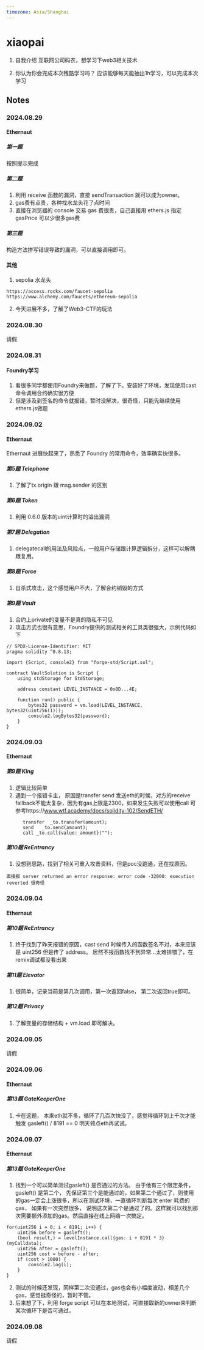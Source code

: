 ```yaml
---
timezone: Asia/Shanghai 
---
```


# xiaopai

1. 自我介绍
互联网公司码农，想学习下web3相关技术

2. 你认为你会完成本次残酷学习吗？
应该能够每天能抽出1h学习，可以完成本次学习

## Notes

<!-- Content_START -->

### 2024.08.29

#### Ethernaut
##### 第一题
按照提示完成

##### 第二题
1. 利用 receive 函数的漏洞，直接 sendTransaction 就可以成为owner。
2. gas费有点贵，各种找水龙头花了点时间
3. 直接在浏览器的 console 交易 gas 费很贵，自己直接用 ethers.js 指定 gasPrice 可以少很多gas费

##### 第三题
构造方法拼写错误导致的漏洞，可以直接调用即可。

#### 其他
1. sepolia 水龙头
```
https://access.rockx.com/faucet-sepolia
https://www.alchemy.com/faucets/ethereum-sepolia
```
2. 今天进展不多，了解了Web3-CTF的玩法

### 2024.08.30
请假

### 2024.08.31
#### Foundry学习
1. 看很多同学都使用Foundry来做题，了解了下。安装好了环境，发现使用cast命令调用合约确实很方便
2. 但是涉及到签名的命令就报错，暂时没解决，很奇怪，只能先继续使用ethers.js做题


### 2024.09.02
#### Ethernaut
Ethernaut 进展快起来了，熟悉了 Foundry 的常用命令，效率确实快很多。
##### 第5题 Telephone
1. 了解了tx.origin 跟 msg.sender 的区别

##### 第6题 Token
1. 利用 0.6.0 版本的uint计算时的溢出漏洞

##### 第7题 Delegation
1. delegatecall的用法及风险点，一般用户存储跟计算逻辑拆分，这样可以解耦跟复用。

##### 第8题 Force
1. 自杀式攻击，这个感觉用户不大，了解合约销毁的方式

##### 第9题 Vault
1. 合约上private的变量不是真的隐私不可见
2. 攻击方式也很有意思，Foundry提供的测试相关的工具类很强大，示例代码如下
```
// SPDX-License-Identifier: MIT
pragma solidity ^0.8.13;

import {Script, console2} from "forge-std/Script.sol";

contract VaultSolution is Script {
    using stdStorage for StdStorage;

    address constant LEVEL_INSTANCE = 0x0D...4E;

    function run() public {
        bytes32 password = vm.load(LEVEL_INSTANCE, bytes32(uint256(1)));
        console2.logBytes32(password);
    }
}
```

### 2024.09.03
#### Ethernaut
##### 第9题 King
1. 逻辑比较简单
2. 遇到一个报错卡主， 原因是transfer send 发送eth的时候，对方的receive fallback不能太复杂，因为有gas上限是2300，如果发生失败可以使用call 可参考https://www.wtf.academy/docs/solidity-102/SendETH/
```
      transfer  _to.transfer(amount);
      send   _to.send(amount);
      call _to.call{value: amount}("");
```

##### 第10题 ReEntrancy
1. 没想到思路，找到了相关可重入攻击资料，但是poc没跑通，还在找原因。
```
直接报 server returned an error response: error code -32000: execution reverted 很奇怪
```
### 2024.09.04
#### Ethernaut
##### 第10题 ReEntrancy
1. 终于找到了昨天报错的原因，cast send 时候传入的函数签名不对，本来应该是 uint256 但是传了 address。 居然不报函数找不到异常...太难排错了，在remix调试都没看出来

##### 第11题 Elevator
1. 很简单，记录当前是第几次调用，第一次返回false， 第二次返回true即可。

##### 第12题 Privacy
1. 了解变量的存储结构 + vm.load 即可解决。

### 2024.09.05
请假

### 2024.09.06
#### Ethernaut
##### 第13题 GateKeeperOne
1. 卡在这题， 本来eth就不多，循环了几百次快没了，感觉得循环到上千次才能触发 gasleft() / 8191 == 0 明天领点eth再试试。

### 2024.09.07
#### Ethernaut
##### 第13题 GateKeeperOne
1. 找到一个可以简单测试gasleft() 是否通过的方法。 由于他有三个限定条件，gasleft() 是第二个， 先保证第三个是能通过的，如果第二个通过了，则使用的gas一定会上涨很多，所以在测试环境，一直循环判断每次 enter 耗费的gas， 如果有一次突然很多， 说明这次第二个是通过了的。这样就可以找到那次需要额外添加的gas。然后直接在线上网络一次搞定。
```
for(uint256 i = 0; i < 8191; i++) {
    uint256 before = gasleft();
    (bool result,) = levelInstance.call{gas: i + 8191 * 3}(myCalldata);
    uint256 after = gasleft();
    uint256 cost = before - after;
    if (cost > 1000) {
        console2.log(i);
    }
}
```
2. 测试的时候还发现，同样第二次没通过，gas也会有小幅度波动，相差几个gas，感觉挺奇怪的，暂时不管。
3. 后来想了下，利用 forge script 可以在本地测试，可直接取新的owner来判断某次循环下是否可通过。

### 2024.09.08
请假

<!-- Content_END -->
